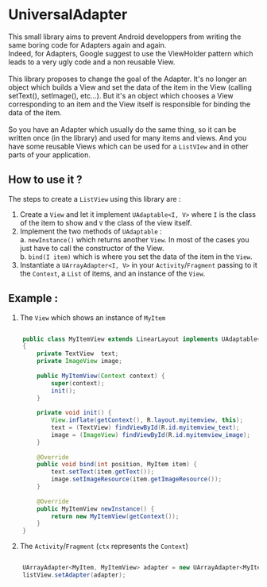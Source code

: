 UniversalAdapter
================

This small library aims to prevent Android developpers from writing the same boring code for Adapters again and again.<br />
Indeed, for Adapters, Google suggest to use the ViewHolder pattern which leads to a very ugly code and a non reusable View.<br /><br />
This library proposes to change the goal of the Adapter. It's no longer an object which builds a View and set the data of the item in the View (calling setText(), setImage(), etc...). But it's an object which chooses a View corresponding to an item and the View itself is responsible for binding the data of the item.<br /><br />
So you have an Adapter which usually do the same thing, so it can be written once (in the library) and used for many items and views. And you have some reusable Views which can be used for a `ListVIew` and in other parts of your application.

How to use it ?
---------------

The steps to create a `ListView` using this library are :<br />
1. Create a `View` and let it implement `UAdaptable<I, V>` where `I` is the class of the item to show and `V` the class of the view itself.<br />
2. Implement the two methods of `UAdaptable` :<br />
  a. `newInstance()` which returns another `View`. In most of the cases you just have to call the constructor of the View.<br />
  b. `bind(I item)` which is where you set the data of the item in the `View`.<br />
3. Instantiate a `UArrayAdapter<I, V>` in your `Activity`/`Fragment` passing to it the `Context`, a `List` of items, and an instance of the `View`.

Example :
---------
1. The `View` which shows an instance of `MyItem`
```java

    public class MyItemView extends LinearLayout implements UAdaptable<MyItem, UMyItemView>
    {
        private TextView  text;
        private ImageView image;
    
        public MyItemView(Context context) {
            super(context);
            init();
        }
    
        private void init() {
            View.inflate(getContext(), R.layout.myitemview, this);
            text = (TextView) findViewById(R.id.myitemview_text);
            image = (ImageView) findViewById(R.id.myitemview_image);
        }
    
        @Override
        public void bind(int position, MyItem item) {
            text.setText(item.getText());
            image.setImageResource(item.getImageResource());
        }
    
        @Override
        public MyItemView newInstance() {
            return new MyItemView(getContext());
        }
    }
```

2. The `Activity`/`Fragment` (`ctx` represents the `Context`)
```java

    UArrayAdapter<MyItem, MyItemView> adapter = new UArrayAdapter<MyItem, MyItemView>(ctx, items, new MyItemView(ctx));
    listView.setAdapter(adapter);
    
``` 
